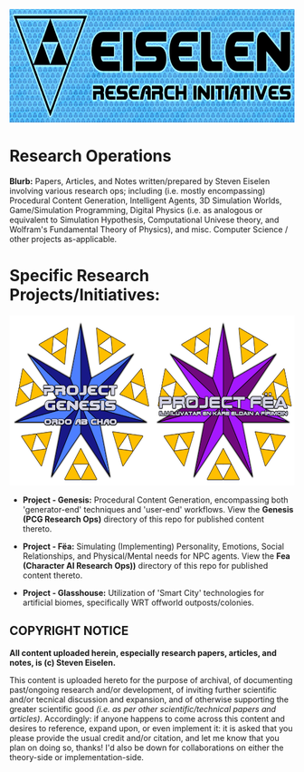 <p align="center"><img src="https://github.com/seiselen/Research-Ops/blob/main/eisResInitBG.png" width="800px" height="200px" /></p>

# Research Operations

**Blurb:** Papers, Articles, and Notes written/prepared by Steven Eiselen involving various research ops; including (i.e. mostly encompassing) Procedural Content Generation, Intelligent Agents, 3D Simulation Worlds, Game/Simulation Programming, Digital Physics (i.e. as analogous or equivalent to Simulation Hypothesis, Computational Univese theory, and Wolfram's Fundamental Theory of Physics), and misc. Computer Science / other projects as-applicable.

# Specific Research Projects/Initiatives:

<p align="center"><img src="https://github.com/seiselen/Research-Ops/blob/main/GenesisFeaLogos_SideBySide.png" width="600px" height="300px" /></p>

+ **Project - Genesis:** Procedural Content Generation, encompassing both 'generator-end' techniques and 'user-end' workflows. View the **Genesis (PCG Research Ops)** directory of this repo for published content thereto.

+ **Project - Fëa:** Simulating (Implementing) Personality, Emotions, Social Relationships, and Physical/Mental needs for NPC agents. View the **Fea (Character AI Research Ops))** directory of this repo for published content thereto.

+ **Project - Glasshouse:** Utilization of 'Smart City' technologies for artificial biomes, specifically WRT offworld outposts/colonies.

## COPYRIGHT NOTICE

**All content uploaded herein, especially research papers, articles, and notes, is (c) Steven Eiselen.**

This content is uploaded hereto for the purpose of archival, of documenting past/ongoing research and/or development, of inviting further scientific and/or tecnical discussion and expansion, and of otherwise supporting the greater scientific good *(i.e. as per other scientific/technical papers and articles)*. Accordingly: if anyone happens to come across this content and desires to reference, expand upon, or even implement it: it is asked that you please provide the usual credit and/or citation, and let me know that you plan on doing so, thanks! I'd also be down for collaborations on either the theory-side or implementation-side.
